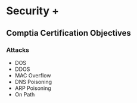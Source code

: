 # Security +

## Comptia Certification Objectives

### Attacks

- DOS
- DDOS
- MAC Overflow
- DNS Poisoning
- ARP Poisoning
- On Path

###

